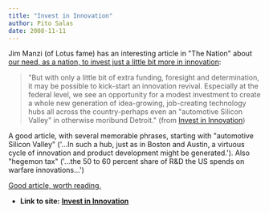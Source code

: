 ```yaml
---
title: "Invest in Innovation"
author: Pito Salas
date: 2008-11-11
---
```


Jim Manzi (of Lotus fame) has an interesting article in "The Nation" about
[our need, as a nation, to invest just a little bit more in
innovation](<http://www.thenation.com/doc/20081117/henry_manzi>):

> "But with only a little bit of extra funding, foresight and determination,
> it may be possible to kick-start an innovation revival. Especially at the
> federal level, we see an opportunity for a modest investment to create a
> whole new generation of idea-growing, job-creating technology hubs all
> across the country-perhaps even an "automotive Silicon Valley" in otherwise
> moribund Detroit." (from [Invest in
> Innovation](<http://www.thenation.com/doc/20081117/henry_manzi>))

A good article, with several memorable phrases, starting with "automotive
Silicon Valley" ('…In such a hub, just as in Boston and Austin, a virtuous
cycle of innovation and product development might be generated.'). Also
"hegemon tax" ('…the 50 to 60 percent share of R&D the US spends on warfare
innovations…')

[Good article, worth reading.
](<http://www.thenation.com/doc/20081117/henry_manzi>)


* **Link to site:** **[Invest in Innovation](None)**
